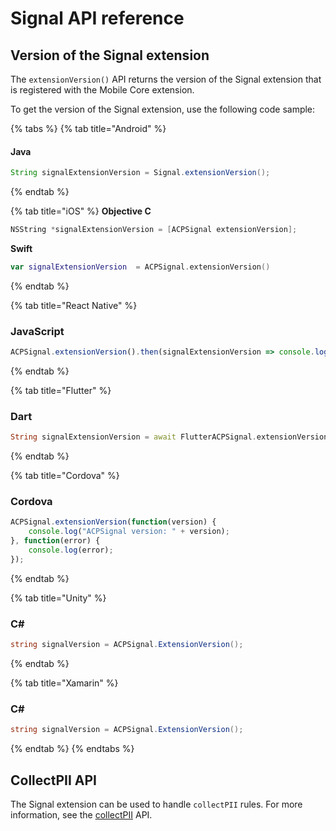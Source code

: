 # Signal API reference

## Version of the Signal extension

The `extensionVersion()` API returns the version of the Signal extension that is registered with the Mobile Core extension.

To get the version of the Signal extension, use the following code sample:

{% tabs %}
{% tab title="Android" %}
#### Java

```java
String signalExtensionVersion = Signal.extensionVersion();
```
{% endtab %}

{% tab title="iOS" %}
**Objective C**

```objectivec
NSString *signalExtensionVersion = [ACPSignal extensionVersion];
```

**Swift**

```swift
var signalExtensionVersion  = ACPSignal.extensionVersion()
```
{% endtab %}

{% tab title="React Native" %}
### JavaScript

```jsx
ACPSignal.extensionVersion().then(signalExtensionVersion => console.log("AdobeExperienceSDK: ACPSignal version: " + signalExtensionVersion));
```
{% endtab %}

{% tab title="Flutter" %}
### Dart

```dart
String signalExtensionVersion = await FlutterACPSignal.extensionVersion;
```
{% endtab %}

{% tab title="Cordova" %}
### Cordova

```jsx
ACPSignal.extensionVersion(function(version) {  
    console.log("ACPSignal version: " + version);
}, function(error) {  
    console.log(error);  
});
```
{% endtab %}

{% tab title="Unity" %}
### C\#

```csharp
string signalVersion = ACPSignal.ExtensionVersion();
```
{% endtab %}

{% tab title="Xamarin" %}
### C\#

```csharp
string signalVersion = ACPSignal.ExtensionVersion();
```
{% endtab %}
{% endtabs %}

## CollectPII API

The Signal extension can be used to handle `collectPII` rules. For more information, see the [collectPII](https://aep-sdks.gitbook.io/docs/using-mobile-extensions/mobile-core/mobile-core-api-reference#collect-pii) API.

